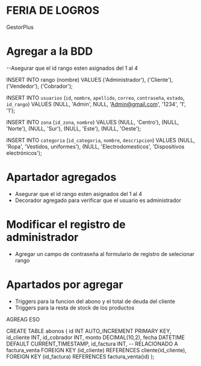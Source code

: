 # FERIA DE LOGROS
GestorPlus

# Agregar a la BDD
--Asegurar que el id rango esten asignados del 1 al 4

INSERT INTO rango (nombre) VALUES
('Administrador'),
('Cliente'),
('Vendedor'),
('Cobrador');

INSERT INTO `usuarios` (`id`, `nombre`, `apellido`, `correo`, `contraseña`, `estado`, `id_rango`) VALUES (NULL, 'Admin', NULL, 'Admin@gmail.com', '1234', '1', '1');

INSERT INTO `zona` (`id_zona`, `nombre`) VALUES (NULL, 'Centro'), (NULL, 'Norte'), (NULL, 'Sur'), (NULL, 'Este'), (NULL, 'Oeste');

INSERT INTO `categoria` (`id_categoria`, `nombre`, `descripcion`) VALUES (NULL, 'Ropa', 'Vestidos, uniformes'), (NULL, 'Electrodomesticos', 'Dispositivos electrónicos');


# Apartador agregados
- Asegurar que el id rango esten asignados del 1 al 4
- Decorador agregado para verificar que el usuario es administrador
# Modificar el registro de administrador
- Agregar un campo de contraseña al formulario de registro de selecionar rango


# Apartados por agregar
- Triggers para la funcion del abono y el total de deuda del cliente
- Triggers para la resta de stock de los productos



AGREAG ESO 


CREATE TABLE abonos (
    id INT AUTO_INCREMENT PRIMARY KEY,
    id_cliente INT,
    id_cobrador INT,
    monto DECIMAL(10,2),
    fecha DATETIME DEFAULT CURRENT_TIMESTAMP,
    id_factura INT,  -- RELACIONADO A factura_venta
    FOREIGN KEY (id_cliente) REFERENCES cliente(id_cliente),
    FOREIGN KEY (id_factura) REFERENCES factura_venta(id)
);
